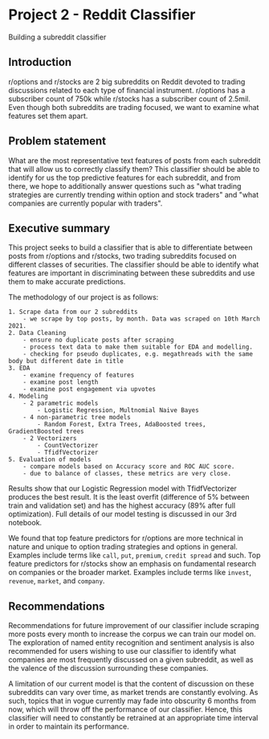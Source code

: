# Project 2 - Reddit Classifier
Building a subreddit classifier
## Introduction
r/options and r/stocks are 2 big subreddits on Reddit devoted to trading discussions related to each type of financial instrument. r/options has a subscriber count of 750k while r/stocks has a subscriber count of 2.5mil. Even though both subreddits are trading focused, we want to examine what features set them apart.

## Problem statement
What are the most representative text features of posts from each subreddit that will allow us to correctly classify them?  This classifier should be able to identify for us the top predictive features for each subreddit, and from there, we hope to additionally answer questions such as "what trading strategies are currently trending within option and stock traders" and "what companies are currently popular with traders".

## Executive summary
This project seeks to build a classifier that is able to differentiate between posts from r/options and r/stocks, two trading subreddits focused on different classes of securities. The classifier should be able to identify what features are important in discriminating between these subreddits and use them to make accurate predictions.

The methodology of our project is as follows:

    1. Scrape data from our 2 subreddits
        - we scrape by top posts, by month. Data was scraped on 10th March 2021.
    2. Data Cleaning
        - ensure no duplicate posts after scraping
        - process text data to make them suitable for EDA and modelling.
        - checking for pseudo duplicates, e.g. megathreads with the same body but different date in title
    3. EDA
        - examine frequency of features
        - examine post length
        - examine post engagement via upvotes
    4. Modeling
        - 2 parametric models
            - Logistic Regression, Multnomial Naive Bayes
        - 4 non-parametric tree models
            - Random Forest, Extra Trees, AdaBoosted trees, GradientBoosted trees
        - 2 Vectorizers
            - CountVectorizer
            - TfidfVectorizer
    5. Evaluation of models
        - compare models based on Accuracy score and ROC AUC score.
        - due to balance of classes, these metrics are very close.

Results show that our Logistic Regression model with TfidfVectorizer produces the best result. It is the least overfit (difference of 5% between train and validation set) and has the highest accuracy (89% after full optimization). Full details of our model testing is discussed in our 3rd notebook.

We found that top feature predictors for r/options are more technical in nature and unique to option trading strategies and options in general. Examples include terms like `call`, `put`, `premium`, `credit spread` and such. Top feature predictors for r/stocks show an emphasis on fundamental research on companies or the broader market. Examples include terms like `invest`, `revenue`, `market`, and `company`.

## Recommendations
Recommendations for future improvement of our classifier include scraping more posts every month to increase the corpus we can train our model on. The exploration of named entity recognition and sentiment analysis is also recommended for users wishing to use our classifier to identify what companies are most frequently discussed on a given subreddit, as well as the valence of the discussion surrounding these companies.

A limitation of our current model is that the content of discussion on these subreddits can vary over time, as market trends are constantly evolving. As such, topics that in vogue currently may fade into obscurity 6 months from now, which will throw off the performance of our classifier. Hence, this classifier will need to constantly be retrained at an appropriate time interval in order to maintain its performance.
